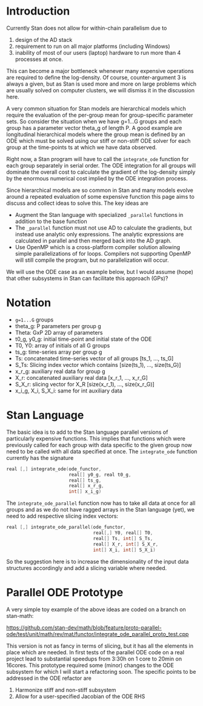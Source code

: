 # Introduction

Currently Stan does not allow for within-chain parallelism due to

1. design of the AD stack
2. requirement to run on all major platforms (including Windows)
3. inability of most of our users (laptop) hardware to run more than 4 processes at once.

This can become a major bottleneck whenever many expensive operations are required to define the log-density. Of course, counter-argument 3 is always a given, but as Stan is used more and more on large problems which are usually solved on computer clusters, we will dismiss it in the discussion here.

A very common situation for Stan models are hierarchical models which require the evaluation of the per-group mean for group-specific parameter sets. So consider the situation when we have g=1...G groups and each group has a parameter vector theta_g of length P. A good example are longitudinal hierarchical models where the group mean is defined by an ODE which must be solved using our stiff or non-stiff ODE solver for each group at the time-points ts at which we have data observed.

Right now, a Stan program will have to call the `integrate_ode` function for each group separately in serial order. The ODE integration for all groups will dominate the overall cost to calculate the gradient of the log-density simply by the enormous numerical cost implied by the ODE integration process.

Since hierarchical models are so common in Stan and many models evolve around a repeated evaluation of some expensive function this page aims to discuss and collect ideas to solve this. The key ideas are

- Augment the Stan language with specialized `_parallel` functions in addition to the base function
- The `_parallel` function must not use AD to calculate the gradients, but instead use analytic only expressions. The analytic expressions are calculated in parallel and then merged back into the AD graph.
- Use OpenMP which is a cross-platform compiler solution allowing simple parallelizations of for loops. Compilers not supporting OpenMP will still compile the program, but no parallelization will occur.

We will use the ODE case as an example below, but I would assume (hope) that other subsystems in Stan can facilitate this approach (GPs)?

# Notation

- `g=1...G` groups
- theta_g: P parameters per group g
- Theta: GxP 2D array of parameters
- t0_g, y0_g: initial time-point and initial state of the ODE
- T0, Y0: array of initials of all G groups
- ts_g: time-series array per group g
- Ts: concatenated time-series vector of all groups [ts_1, ..., ts_G]
- S_Ts: Slicing index vector which contains [size(ts_1), ..., size(ts_G)]
- x_r_g: auxiliary real data for group g
- X_r: concatenated auxiliary real data [x_r_1, ..., x_r_G]
- S_X_r: slicing vector for X_R [size(x_r_1), ..., size(x_r_G)]
- x_i_g, X_i, S_X_i: same for int auxiliary data

# Stan Language

The basic idea is to add to the Stan language parallel versions of particularly expensive functions. This implies that functions which were previously called for each group with data specific to the given group now need to be called with all data specified at once. The `integrate_ode` function currently has the signature

```C++
real [,] integrate_ode(ode_functor,
                       real[] y0_g, real t0_g,
                       real[] ts_g,
                       real[] x_r_g,
                       int[] x_i_g)
```

The `integrate_ode_parallel` function now has to take all data at once for all groups and as we do not have ragged arrays in the Stan language (yet), we need to add respective slicing index vectors:

```C++
real [,] integrate_ode_parallel(ode_functor,
                                real[,] Y0, real[] T0,
                                real[] Ts, int[] S_Ts,
                                real[] X_r, int[] S_X_r,
                                int[] X_i, int[] S_X_i)
```

So the suggestion here is to increase the dimensionality of the input data structures accordingly and add a slicing variable where needed.

# Parallel ODE Prototype

A very simple toy example of the above ideas are coded on a branch on stan-math:

https://github.com/stan-dev/math/blob/feature/proto-parallel-ode/test/unit/math/rev/mat/functor/integrate_ode_parallel_proto_test.cpp

This version is not as fancy in terms of slicing, but it has all the elements in place which are needed. In first tests of the parallel ODE code on a real project lead to substantial speedups from 3:30h on 1 core to 20min on 16cores. This prototype required some (minor) changes to the ODE subsystem for which I will start a refactoring soon. The specific points to be addressed in the ODE refactor are

1. Harmonize stiff and non-stiff subsystem
2. Allow for a user-specified Jacobian of the ODE RHS


